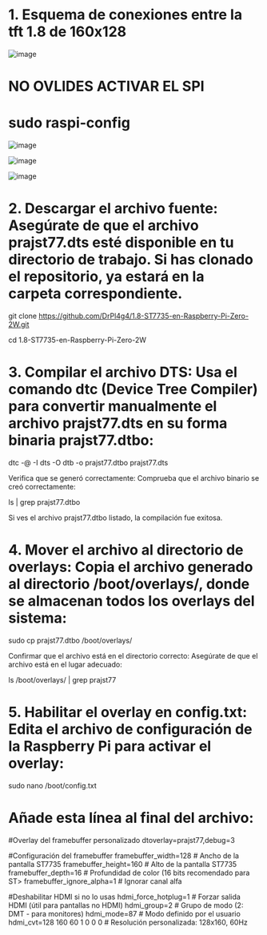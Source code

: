 # 1. Esquema de conexiones entre la tft 1.8 de 160x128

![image](https://github.com/user-attachments/assets/9ffdbe03-16de-4281-bf89-b82b79ee1b1d)

# NO OVLIDES ACTIVAR EL SPI

# sudo raspi-config

![image](https://github.com/user-attachments/assets/e2989f8b-22d2-4e6c-ba2b-c174738a1eef)

![image](https://github.com/user-attachments/assets/f3b49b64-4089-4ef1-b303-1389e0855ddc)

![image](https://github.com/user-attachments/assets/ce549e16-6860-4769-8e77-7c33aa1afaec)



# 2. Descargar el archivo fuente: Asegúrate de que el archivo prajst77.dts esté disponible en tu directorio de trabajo. Si has clonado el repositorio, ya estará en la carpeta correspondiente.

git clone https://github.com/DrPl4g4/1.8-ST7735-en-Raspberry-Pi-Zero-2W.git

cd 1.8-ST7735-en-Raspberry-Pi-Zero-2W

# 3. Compilar el archivo DTS: Usa el comando dtc (Device Tree Compiler) para convertir manualmente el archivo prajst77.dts en su forma binaria prajst77.dtbo:

dtc -@ -I dts -O dtb -o prajst77.dtbo prajst77.dts

Verifica que se generó correctamente: Comprueba que el archivo binario se creó correctamente:

ls | grep prajst77.dtbo

Si ves el archivo prajst77.dtbo listado, la compilación fue exitosa.

# 4. Mover el archivo al directorio de overlays: Copia el archivo generado al directorio /boot/overlays/, donde se almacenan todos los overlays del sistema:

sudo cp prajst77.dtbo /boot/overlays/

Confirmar que el archivo está en el directorio correcto: Asegúrate de que el archivo está en el lugar adecuado:

ls /boot/overlays/ | grep prajst77

# 5. Habilitar el overlay en config.txt: Edita el archivo de configuración de la Raspberry Pi para activar el overlay:

sudo nano /boot/config.txt

# Añade esta línea al final del archivo:

#Overlay del framebuffer personalizado
dtoverlay=prajst77,debug=3

#Configuración del framebuffer
framebuffer_width=128       # Ancho de la pantalla ST7735
framebuffer_height=160      # Alto de la pantalla ST7735
framebuffer_depth=16        # Profundidad de color (16 bits recomendado para ST>
framebuffer_ignore_alpha=1  # Ignorar canal alfa

#Deshabilitar HDMI si no lo usas
hdmi_force_hotplug=1        # Forzar salida HDMI (útil para pantallas no HDMI)
hdmi_group=2                # Grupo de modo (2: DMT - para monitores)
hdmi_mode=87                # Modo definido por el usuario
hdmi_cvt=128 160 60 1 0 0 0 # Resolución personalizada: 128x160, 60Hz
